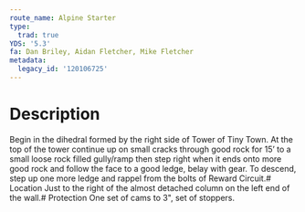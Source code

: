```yaml
---
route_name: Alpine Starter
type:
  trad: true
YDS: '5.3'
fa: Dan Briley, Aidan Fletcher, Mike Fletcher
metadata:
  legacy_id: '120106725'
---
```

# Description
Begin in the dihedral formed by the right side of Tower of Tiny Town. At the top of the tower continue up on small cracks through good rock for 15’ to a small loose rock filled gully/ramp then step right when it ends onto more good rock and follow the face to a good ledge, belay with gear. To descend, step up one more ledge and rappel from the bolts of Reward Circuit.# Location
Just to the right of the almost detached column on the left end of the wall.# Protection
One set of cams to 3", set of stoppers.
